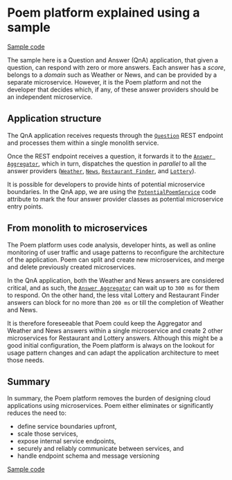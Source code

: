 # Poem platform explained using a sample

[Sample code]()

The sample here is a Question and Answer (QnA) application, that given a question, can respond with zero or more answers. Each answer has a *score*, belongs to a *domain* such as Weather or News, and can be provided by a separate microservice. However, it is the Poem platform and not the developer that decides which, if any, of these answer providers should be an independent microservice.

## Application structure

The QnA application receives requests through the [`Question`](Controllers/QuestionController.cs) REST endpoint and processes them within a single monolith service.

Once the REST endpoint receives a question, it forwards it to the [`Answer Aggregator`](AnswerAggregator.cs), which in turn, dispatches the question in *parallel* to all the answer providers ([`Weather`](AnswerProviders/WeatherAnswerProvider.cs), [`News`](AnswerProviders/NewsAnswerProvider.cs), [`Restaurant Finder`](AnswerProviders/RestaurantFinderAnswerProvider.cs), and [`Lottery`](AnswerProviders/LotteryAnswerProvider.cs)).

It is possible for developers to provide hints of potential microservice boundaries. In the QnA app, we are using the [`PotentialPoemService`](Poem/PotentialPoemServiceAttribute.cs) code attribute to mark the four answer provider classes as potential microservice entry points.

## From monolith to microservices

The Poem platform uses code analysis, developer hints, as well as online monitoring of user traffic and usage patterns to reconfigure the architecture of the application. Poem can split and create new microservices, and merge and delete previously created microservices.

In the QnA application, both the Weather and News answers are considered critical, and as such, the [`Answer Aggregator`](AnswerAggregator.cs) can wait up to `300 ms` for them to respond. On the other hand, the less vital Lottery and Restaurant Finder answers can block for no more than `200 ms` or till the completion of Weather and News.

It is therefore foreseeable that Poem could keep the Aggregator and Weather and News answers within a single microservice and create 2 other microservices for Restaurant and Lottery answers. Although this might be a good initial configuration, the Poem platform is always on the lookout for usage pattern changes and can adapt the application architecture to meet those needs.

## Summary

In summary, the Poem platform removes the burden of designing cloud applications using microservices. Poem either eliminates or significantly reduces the need to:

- define service boundaries upfront,
- scale those services,
- expose internal service endpoints,
- securely and reliably communicate between services, and
- handle endpoint schema and message versioning

[Sample code]()